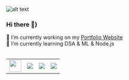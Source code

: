 
![alt text](https://res.cloudinary.com/dnv3ztqf1/image/upload/v1595618351/for%20github%20profile/Aakash_yadav_ohc5dg.gif)
### Hi there 👋)
🔭 I’m currently working on my [Portfolio Website ](https://aakashcode12.github.io/My-Portfolio/)<br>
🌱 I’m currently learning DSA & ML & Node.js<br><br>
<table >
  <tr>
    <td>
<a href="https://www.hackerrank.com/AakashCode12" target="_blank" title="Redirect to homepage">
    <img height="32px" width="32px" src="https://res.cloudinary.com/dnv3ztqf1/image/upload/v1599229238/for%20github%20profile/HackerRank_logo_clbbjf.svg"/></a>
</td>
    <td>
<a href="https://twitter.com/Aakashv0007"  target="_blank"  title="Redirect to homepage">
    <img src="https://res.cloudinary.com/dnv3ztqf1/image/upload/v1599229044/for%20github%20profile/twitter_dbuptk.png"/></a>
</td>
    <td>
<a href="https://www.linkedin.com/in/aakash-yadav-a30627190/" target="_blank"  title="Redirect to homepage">
<img src="https://res.cloudinary.com/dnv3ztqf1/image/upload/v1599229120/for%20github%20profile/linkedin_kcwoc2.png"/></a>
</td>
  <td>
  <a href="https://www.instagram.com/aakash_igram/" target="_blank"  title="Redirect to homepage">
  <img src="https://res.cloudinary.com/dnv3ztqf1/image/upload/v1599228946/for%20github%20profile/instagram-sketched_tv68dv.png"/></a>
  </td>    
  </tr> 
</table>

<!--
**AakashCode12/AakashCode12** is a ✨ _special_ ✨ repository because its `README.md` (this file) appears on your GitHub profile.

Here are some ideas to get you started:

- 🔭 I’m currently working on ...
- 🌱 I’m currently learning ...
- 👯 I’m looking to collaborate on ...
- 🤔 I’m looking for help with ...
- 💬 Ask me about ...
- 📫 How to reach me: ...
- 😄 Pronouns: ...
- ⚡ Fun fact: ...
-->
